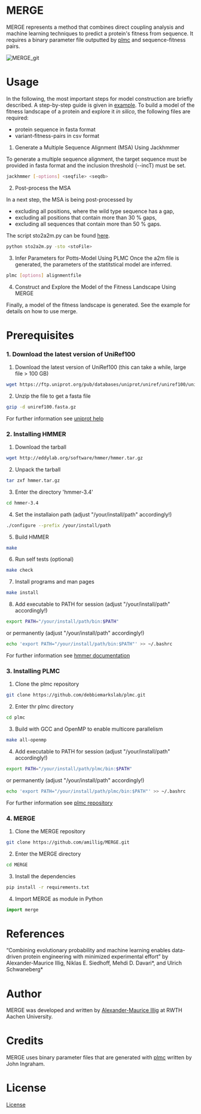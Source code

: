 # MERGE
MERGE represents a method that combines direct coupling analysis and machine learning techniques to predict a protein's fitness from sequence. It requires a binary parameter file outputted by [plmc](https://github.com/debbiemarkslab/plmc/tree/master) and sequence-fitness pairs.

![MERGE_git](https://github.com/amillig/MERGE/assets/58852023/f3da6124-5bee-41a2-b4be-a9c8cd0c4947)

# Usage
In the following, the most important steps for model construction are briefly described. A step-by-step guide is given in [example](https://github.com/amillig/MERGE/tree/main/example). To build a model of the fitness landscape of a protein and explore it *in silico*, the following files are required:
- protein sequence in fasta format
- variant-fitness-pairs in csv format

1. Generate a Multiple Sequence Alignment (MSA) Using Jackhmmer

To generate a multiple sequence alignment, the target sequence must be provided in fasta format and the inclusion threshold (--incT) must be set.

```bash
jackhmmer [-options] <seqfile> <seqdb>
```

2. Post-process the MSA
   
In a next step, the MSA is being post-processed by
- excluding all positions, where the wild type sequence has a gap,
- excluding all positions that contain more than 30 % gaps,
- excluding all sequences that contain more than 50 % gaps.

The script sto2a2m.py can be found [here](https://github.com/amillig/MERGE/tree/main/scripts/sto2a2m.py).
```bash
python sto2a2m.py -sto <stoFile>
```

3. Infer Parameters for Potts-Model Using PLMC
Once the a2m file is generated, the parameters of the statitstical model are inferred.
```bash
plmc [options] alignmentfile
```

4. Construct and Explore the Model of the Fitness Landscape Using MERGE

Finally, a model of the fitness landscape is generated. See the example for details on how to use merge.

# Prerequisites
  ### 1. Download the latest version of UniRef100
  1. Download the latest version of UniRef100 (this can take a while, large file > 100 GB)
```bash
wget https://ftp.uniprot.org/pub/databases/uniprot/uniref/uniref100/uniref100.fasta.gz
```

  2. Unzip the file to get a fasta file
```bash
gzip -d uniref100.fasta.gz
```

For further information see [uniprot help](https://www.uniprot.org/help/downloads)

### 2. Installing HMMER
1. Download the tarball
```bash
wget http://eddylab.org/software/hmmer/hmmer.tar.gz
```

2. Unpack the tarball
```bash
tar zxf hmmer.tar.gz
```

3. Enter the directory 'hmmer-3.4'
```bash
cd hmmer-3.4
```

4. Set the installaion path (adjust "/your/install/path" accordingly!)
```bash
./configure --prefix /your/install/path
```

5. Build HMMER
```bash
make
```

6. Run self tests (optional)
```bash
make check
```

7. Install programs and man pages
```bash
make install
```

8. Add executable to PATH for session (adjust "/your/install/path" accordingly!)
```bash
export PATH="/your/install/path/bin:$PATH"
```
or permanently (adjust "/your/install/path" accordingly!)
```bash
echo 'export PATH="/your/install/path/bin:$PATH"' >> ~/.bashrc
```

For further information see [hmmer documentation](http://hmmer.org/documentation.html)

### 3. Installing PLMC
1. Clone the plmc repository 
```bash
git clone https://github.com/debbiemarkslab/plmc.git
```

2. Enter thr plmc directory
```bash
cd plmc
```

3. Build with GCC and OpenMP to enable multicore parallelism
```bash
make all-openmp
```

4. Add executable to PATH for session (adjust "/your/install/path" accordingly!)
```bash
export PATH="/your/install/path/plmc/bin:$PATH"
``` 
or permanently (adjust "/your/install/path" accordingly!)
```bash
echo 'export PATH="/your/install/path/plmc/bin:$PATH"' >> ~/.bashrc
```

For further information see [plmc repository](https://github.com/debbiemarkslab/plmc)


### 4. MERGE
1. Clone the MERGE repository
```bash
git clone https://github.com/amillig/MERGE.git
```

2. Enter the MERGE directory
```bash
cd MERGE
```

3. Install the dependencies
```bash
pip install -r requirements.txt
```

4. Import MERGE as module in Python
```python
import merge
```

# References
“Combining evolutionary probability and machine learning enables data-driven protein engineering with minimized experimental effort” by Alexander-Maurice Illig, Niklas E. Siedhoff, Mehdi D. Davari*, and Ulrich Schwaneberg*

# Author
MERGE was developed and written by [Alexander-Maurice Illig](https://www.researchgate.net/profile/Alexander-M-Illig) at RWTH Aachen University.

# Credits
MERGE uses binary parameter files that are generated with [plmc](https://github.com/debbiemarkslab/plmc) written by John Ingraham.

# License
[License](https://github.com/amillig/MERGE/blob/main/LICENSE)
